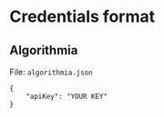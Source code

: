 # Credentials format

## Algorithmia

File: `algorithmia.json`

```
{
    "apiKey": "YOUR KEY"
}
```